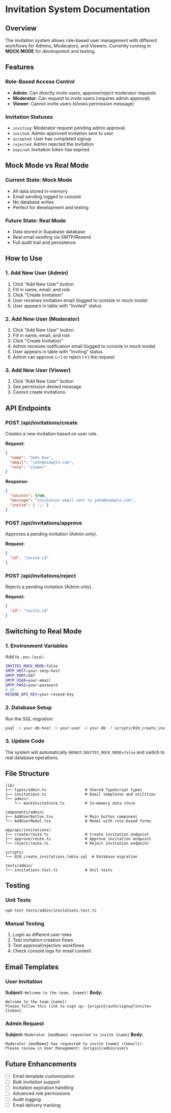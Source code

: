 # Invitation System Documentation

## Overview

The invitation system allows role-based user management with different workflows for Admins, Moderators, and Viewers. Currently running in **MOCK MODE** for development and testing.

## Features

### Role-Based Access Control

- **Admin**: Can directly invite users, approve/reject moderator requests
- **Moderator**: Can request to invite users (requires admin approval)
- **Viewer**: Cannot invite users (shows permission message)

### Invitation Statuses

- `inviting`: Moderator request pending admin approval
- `invited`: Admin-approved invitation sent to user
- `accepted`: User has completed signup
- `rejected`: Admin rejected the invitation
- `expired`: Invitation token has expired

## Mock Mode vs Real Mode

### Current State: Mock Mode
- All data stored in-memory
- Email sending logged to console
- No database writes
- Perfect for development and testing

### Future State: Real Mode
- Data stored in Supabase database
- Real email sending via SMTP/Resend
- Full audit trail and persistence

## How to Use

### 1. Add New User (Admin)
1. Click "Add New User" button
2. Fill in name, email, and role
3. Click "Create Invitation"
4. User receives invitation email (logged to console in mock mode)
5. User appears in table with "Invited" status

### 2. Add New User (Moderator)
1. Click "Add New User" button
2. Fill in name, email, and role
3. Click "Create Invitation"
4. Admin receives notification email (logged to console in mock mode)
5. User appears in table with "Inviting" status
6. Admin can approve (✓) or reject (✗) the request

### 3. Add New User (Viewer)
1. Click "Add New User" button
2. See permission denied message
3. Cannot create invitations

## API Endpoints

### POST /api/invitations/create
Creates a new invitation based on user role.

**Request:**
```json
{
  "name": "John Doe",
  "email": "john@example.com",
  "role": "viewer"
}
```

**Response:**
```json
{
  "success": true,
  "message": "Invitation email sent to john@example.com",
  "invite": { ... }
}
```

### POST /api/invitations/approve
Approves a pending invitation (Admin only).

**Request:**
```json
{
  "id": "invite-id"
}
```

### POST /api/invitations/reject
Rejects a pending invitation (Admin only).

**Request:**
```json
{
  "id": "invite-id"
}
```

## Switching to Real Mode

### 1. Environment Variables
Add to `.env.local`:
```bash
INVITES_MOCK_MODE=false
SMTP_HOST=your-smtp-host
SMTP_PORT=587
SMTP_USER=your-email
SMTP_PASS=your-password
# OR
RESEND_API_KEY=your-resend-key
```

### 2. Database Setup
Run the SQL migration:
```bash
psql -h your-db-host -U your-user -d your-db -f scripts/019_create_invitations_table.sql
```

### 3. Update Code
The system will automatically detect `INVITES_MOCK_MODE=false` and switch to real database operations.

## File Structure

```
lib/
├── types/admin.ts                 # Shared TypeScript types
├── invitations.ts                 # Email templates and utilities
└── admin/
    └── mockInviteStore.ts         # In-memory data store

components/admin/
├── AddUserButton.tsx              # Main button component
└── AddUserModal.tsx               # Modal with role-based forms

app/api/invitations/
├── create/route.ts                # Create invitation endpoint
├── approve/route.ts               # Approve invitation endpoint
└── reject/route.ts                # Reject invitation endpoint

scripts/
└── 019_create_invitations_table.sql  # Database migration

tests/admin/
└── invitations.test.ts            # Unit tests
```

## Testing

### Unit Tests
```bash
npm test tests/admin/invitations.test.ts
```

### Manual Testing
1. Login as different user roles
2. Test invitation creation flows
3. Test approval/rejection workflows
4. Check console logs for email content

## Email Templates

### User Invitation
**Subject:** `Welcome to the team, {name}!`
**Body:**
```
Welcome to the team {name}!
Please follow this link to sign up: {origin}/auth/signup?invite={token}
```

### Admin Request
**Subject:** `Moderator {modName} requested to invite {name}`
**Body:**
```
Moderator {modName} has requested to invite {name} ({email}).
Please review in User Management: {origin}/admin/users
```

## Future Enhancements

- [ ] Email template customization
- [ ] Bulk invitation support
- [ ] Invitation expiration handling
- [ ] Advanced role permissions
- [ ] Audit logging
- [ ] Email delivery tracking
